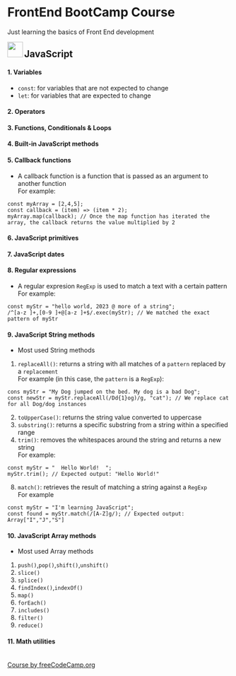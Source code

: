 # FrontEnd BootCamp Course
Just learning the basics of Front End development

<img align="left" width="35" height="35" src="https://upload.wikimedia.org/wikipedia/commons/6/6a/JavaScript-logo.png">

## JavaScript
#### 1. Variables
  - `const`: for variables that are not expected to change
  - `let`: for variables that are expected to change
#### 2. Operators
#### 3. Functions, Conditionals & Loops
#### 4. Built-in JavaScript methods
#### 5. Callback functions
  - A callback function is a function that is passed as an argument to another function
  <br>For example:
  ```
  const myArray = [2,4,5];
  const callback = (item) => (item * 2);
  myArray.map(callback); // Once the map function has iterated the array, the callback returns the value multiplied by 2
  ```
#### 6. JavaScript primitives
#### 7. JavaScript dates
#### 8. Regular expressions
  - A regular expresion `RegExp` is used to match a text with a certain pattern
  <br>For example:
  ```
  const myStr = "hello world, 2023 @ more of a string";
  /^[a-z ]+,[0-9 ]+@[a-z ]+$/.exec(myStr); // We matched the exact pattern of myStr
  ```
#### 9. JavaScript String methods
  - Most used String methods
  1) `replaceAll()`: returns a string with all matches of a `pattern` replaced by a `replacement`
  <br>For example (in this case, the `pattern` is a `RegExp`):
  ```
  cons myStr = "My Dog jumped on the bed. My dog is a bad Dog";
  const newStr = myStr.replaceAll(/Dd{1}og)/g, "cat"); // We replace cat for all Dog/dog instances
  ```
  2) `toUpperCase()`: returns the string value converted to uppercase
  4) `substring()`: returns a specific substring from a string within a specified range
  6) `trim()`: removes the whitespaces around the string and returns a new string
  <br>For example:
  ```
  const myStr = "  Hello World!  ";
  myStr.trim(); // Expected output: "Hello World!"
  ```
  8) `match()`: retrieves the result of matching a string against a `RegExp`
  <br>For example
  ```
  const myStr = "I'm learning JavaScript";
  const found = myStr.match(/[A-Z]g/); // Expected output: Array["I","J","S"]
  ```
#### 10. JavaScript Array methods
  - Most used Array methods
  1) `push()`,`pop()`,`shift()`,`unshift()`
  2) `slice()`
  3) `splice()`
  4) `findIndex()`,`indexOf()`
  5) `map()`
  6) `forEach()`
  7) `includes()`
  8) `filter()`
  9) `reduce()`
#### 11. Math utilities

<br>[Course by freeCodeCamp.org](https://youtu.be/zJSY8tbf_ys) 
